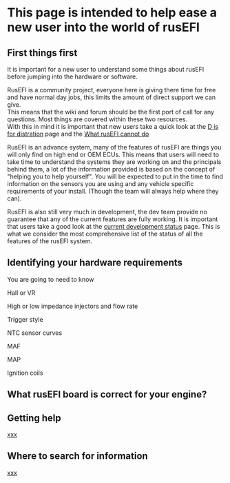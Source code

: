 # This page is intended to help ease a new user into the world of rusEFI 

## First things first 

It is important for a new user to understand some things about rusEFI before jumping into the hardware or software. 

RusEFI is a community project, everyone here is giving there time for free and have normal day jobs, this limits the amount of direct support we can give.   
This means that the wiki and forum should be the first port of call for any questions. Most things are covered within these two resources.  
With this in mind it is important that new users take a quick look at the [D is for distration](D-is-for-DISTRACTION) page and the [What rusEFI cannot do](What-rusEFI-Cannot-Do)

RusEFI is an advance system, many of the features of rusEFI are things you will only find on high end or OEM ECUs. This means that users will need to take time to understand the systems they are working on and the principals behind them, a lot of the information provided is based on the concept of "helping you to help yourself".
You will be expected to put in the time to find information on the sensors you are using and any vehicle specific requirements of your install. (Though the team will always help where they can).

RusEFI is also still very much in development, the dev team provide no guarantee that any of the current features are fully working. It is important that users take a good look at the [current development status](Dev-Status) page. This is what we consider the most comprehensive list of the status of all the features of the rusEFI system. 

## Identifying your hardware requirements 


You are going to need to know 

Hall or VR 

High or low impedance injectors and flow rate

Trigger style 

NTC sensor curves 

MAF 

MAP 

Ignition coils 

## What rusEFI board is correct for your engine? 




## Getting help

[xxx](HOWTO-ask-questions)

## Where to search for information 

[xxx](HOWTO-Search-on-rusEFI-wiki)